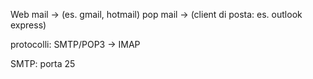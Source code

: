 Web mail -> (es. gmail, hotmail)
pop mail -> (client di posta: es. outlook express)

protocolli: SMTP/POP3 -> IMAP

SMTP: porta 25